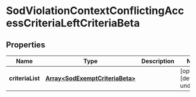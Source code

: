 # SodViolationContextConflictingAccessCriteriaLeftCriteriaBeta

## Properties

Name | Type | Description | Notes
------------ | ------------- | ------------- | -------------
**criteriaList** | [**Array&lt;SodExemptCriteriaBeta&gt;**](SodExemptCriteriaBeta.md) |  | [optional] [default to undefined]


